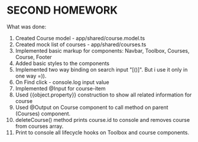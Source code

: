 # SECOND HOMEWORK

What was done:
1. Created Course model - app/shared/course.model.ts
2. Created mock list of courses - app/shared/courses.ts
3. Implemented basic markup for components: Navbar, Toolbox, Courses, Course, Footer
4. Added basic styles to the components
5. Implemented two way binding on search input "[()]". But i use it only in one way =)).
6. On Find click - console.log input value
7. Implemented @Input for course-item
8. Used {{object.property}} construction to show all related information for course
9. Used @Output on Course component to call method on parent (Courses) component.
10. deleteCourse() method prints course.id to console and removes course from courses array.
11. Print to console all lifecycle hooks on Toolbox and course components.
